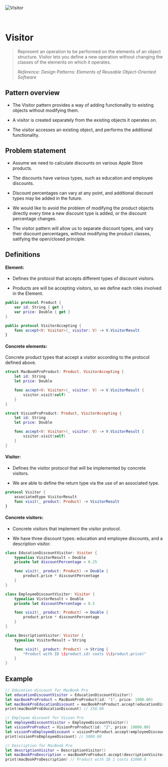 ![Visitor](https://github.com/user-attachments/assets/e860e3c8-0d4e-4a54-b2c9-ab5def845aea)

<br />

# Visitor

> Represent an operation to be performed on the elements of an object structure. Visitor lets you define a new operation without changing the classes of the elements on which it operates.
>
> _Reference: Design Patterns: Elements of Reusable Object-Oriented Software_

## Pattern overview

- The Visitor pattern provides a way of adding functionality to existing objects without modifying them.

- A visitor is created separately from the existing objects it operates on.

- The visitor accesses an existing object, and performs the additional functionality.

## Problem statement

- Assume we need to calculate discounts on various Apple Store products.

- The discounts have various types, such as education and employee discounts.

- Discount percentages can vary at any point, and additional discount types may be added in the future.

- We would like to avoid the problem of modifying the product objects directly every time a new discount type is added, or the discount percentage changes.

- The visitor pattern will allow us to separate discount types, and vary their discount percentages, without modifying the product classes, satifying the open/closed principle.

## Definitions

#### Element:

- Defines the protocol that accepts different types of discount visitors.

- Products are will be accepting visitors, so we define each roles involved in the Element.

```swift
public protocol Product {
    var id: String { get }
    var price: Double { get }
}

public protocol VisitorAccepting {
    func accept<V: Visitor>(_ visitor: V) -> V.VisitorResult
}
```

#### Concrete elements:

Concrete product types that accept a visitor according to the protocol defined above.

```swift
struct MacBookProProduct: Product, VisitorAccepting {
    let id: String
    let price: Double

    func accept<V: Visitor>(_ visitor: V) -> V.VisitorResult {
        visitor.visit(self)
    }
}

struct VisionProProduct: Product, VisitorAccepting {
    let id: String
    let price: Double

    func accept<V: Visitor>(_ visitor: V) -> V.VisitorResult {
        visitor.visit(self)
    }
}
```

#### Visitor:

- Defines the visitor protocol that will be implemented by concrete visitors.

- We are able to define the return type via the use of an associated type.

```swift
protocol Visitor {
    associatedtype VisitorResult
    func visit(_ product: Product) -> VisitorResult
}
```

#### Concrete visitors:

- Concrete visitors that implement the visitor protocol.

- We have three discount types: education and employee discounts, and a description visitor.

```swift
class EducationDiscountVisitor: Visitor {
    typealias VisitorResult = Double
    private let discountPercentage = 0.25

    func visit(_ product: Product) -> Double {
        product.price * discountPercentage
    }
}

class EmployeeDiscountVisitor: Visitor {
    typealias VistorResult = Double
    private let discountPercentage = 0.5

    func visit(_ product: Product) -> Double {
        product.price * discountPercentage
    }
}

class DescriptionVisitor: Visitor {
    typealias VisitorResult = String

    func visit(_ product: Product) -> String {
        "Product with ID \(product.id) costs $\(product.price)"
    }
}
```

## Example

```swift
// Education discount for MacBook Pro
let educationDiscountVisitor = EducationDiscountVisitor()
let macBookProProduct = MacBookProProduct(id: "1", price: 1000.00)
let macBookProEducationDiscount = macBookProProduct.accept(educationDiscountVisitor)
print(macBookProEducationDiscount) // 250.00

// Employee discount for Vision Pro
let employeeDiscountVisitor = EmployeeDiscountVisitor()
let visionProProduct = VisionProProduct(id: "2", price: 10000.00)
let visionProEmployeeDiscount = visionProProduct.accept(employeeDiscountVisitor)
print(visionProEmployeeDiscount) // 5000.00

// Description for MacBook Pro
let descriptionVisitor = DescriptionVisitor()
let macBookProDescription = macBookProProduct.accept(descriptionVisitor)
print(macBookProDescription) // Product with ID 1 costs $1000.0
```
